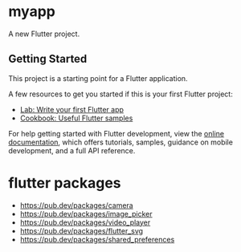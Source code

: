 # myapp

A new Flutter project.

## Getting Started

This project is a starting point for a Flutter application.

A few resources to get you started if this is your first Flutter project:

- [Lab: Write your first Flutter app](https://docs.flutter.dev/get-started/codelab)
- [Cookbook: Useful Flutter samples](https://docs.flutter.dev/cookbook)

For help getting started with Flutter development, view the
[online documentation](https://docs.flutter.dev/), which offers tutorials,
samples, guidance on mobile development, and a full API reference.

# flutter packages


- https://pub.dev/packages/camera
- https://pub.dev/packages/image_picker
- https://pub.dev/packages/video_player
- https://pub.dev/packages/flutter_svg
- https://pub.dev/packages/shared_preferences